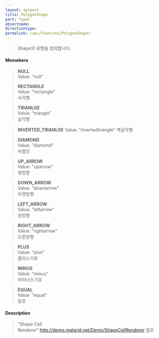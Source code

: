 ```yaml
---
layout: apipost
title: PolygonShape
part: Types
objectname: 
directiontype: 
permalink: /api/features/PolygonShape/
---
```



> Shape의 유형을 정의합니다.

#### Memebers

> **NULL**              
> Value: "null"

> **RECTANGLE**         
> Value: "rectangle"       
> 사각형       

> **TRIANLGE**          
> Value: "triangle"        
> 삼각형       

> **INVERTED_TRIANLGE** 
> Value: "invertedtriangle"
> 역삼각형     

> **DIAMOND**           
> Value: "diamond"         
> 마름모       

> **UP_ARROW**          
> Value: "uparrow"         
> 윗방향       

> **DOWN_ARROW**        
> Value: "downarrow"       
> 아랫방향     

> **LEFT_ARROW**        
> Value: "leftarrow"       
> 왼방향       

> **RIGHT_ARROW**       
> Value: "rightarrow"      
> 오른방향     

> **PLUS**              
> Value: "plus"            
> 플러스기호   

> **MINUS**             
> Value: "minus"           
> 마이너스기호 

> **EQUAL**             
> Value: "equal"           
> 등호         

#### Description

> "Shape Cell Renderer":http://demo.realgrid.net/Demo/ShapeCellRenderer 참조



